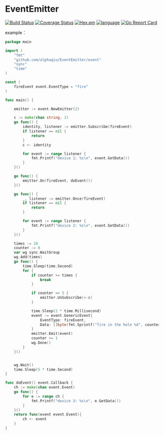 # EventEmitter

[![Build Status](https://travis-ci.org/alphaqiu/EventEmitter.svg?branch=master)](https://travis-ci.org/alphaqiu/EventEmitter) [![Coverage Status](https://coveralls.io/repos/github/alphaqiu/EventEmitter/badge.svg?branch=master)](https://coveralls.io/github/alphaqiu/EventEmitter?branch=master) [![Hex.pm](https://img.shields.io/hexpm/l/plug.svg)](https://www.apache.org/licenses/LICENSE-2.0) [![language](https://img.shields.io/badge/golang-%5E1.5-blue.svg)]() [![Go Report Card](https://goreportcard.com/badge/github.com/alphaqiu/EventEmitter)](https://goreportcard.com/report/github.com/alphaqiu/EventEmitter)

example：

```go
package main

import (
	"fmt"
	"github.com/alphaqiu/EventEmitter/event"
	"sync"
	"time"
)

const (
	fireEvent event.EventType = "fire"
)

func main() {

	emitter := event.NewEmitter(2)

	c := make(chan string, 1)
	go func() {
		identity, listener := emitter.Subscribe(fireEvent)
		if listener == nil {
			return
		}
		c <- identity

		for event := range listener {
			fmt.Printf("device 1: %s\n", event.GetData())
		}
	}()

	go func() {
		emitter.On(fireEvent, doEvent())
	}()

	go func() {
		_, listener := emitter.Once(fireEvent)
		if listener == nil {
			return
		}

		for event := range listener {
			fmt.Printf("device 2: %s\n", event.GetData())
		}
	}()

	times := 10
	counter := 0
	var wg sync.WaitGroup
	wg.Add(times)
	go func() {
		time.Sleep(time.Second)
		for {
			if counter >= times {
				break
			}

			if counter == 5 {
				emitter.UnSubscribe(<-c)
			}

			time.Sleep(2 * time.Millisecond)
			event := event.GenericEvent{
				EventType: fireEvent,
				Data: []byte(fmt.Sprintf("fire in the hole %d", counter)),
			}
			emitter.Emit(event)
			counter += 1
			wg.Done()
		}
	}()


	wg.Wait()
	time.Sleep(5 * time.Second)
}

func doEvent() event.Callback {
	ch := make(chan event.Event)
	go func() {
		for e := range ch {
			fmt.Printf("device 3: %s\n", e.GetData())
		}
	}()
	return func(event event.Event){
		ch <- event
	}
}
```

